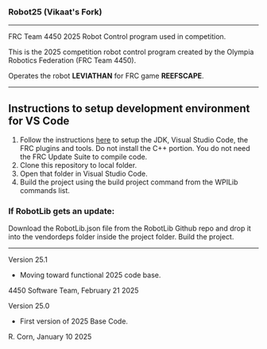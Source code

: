 ### Robot25 (Vikaat's Fork)
----------------------------------------------------------------------------
FRC Team 4450 2025 Robot Control program used in competition.

This is the 2025 competition robot control program created by the Olympia Robotics Federation (FRC Team 4450). 

Operates the robot **LEVIATHAN** for FRC game **REEFSCAPE**.

----------------------------------------------------------------------------
## Instructions to setup development environment for VS Code
1) Follow the instructions [here](https://docs.wpilib.org/en/stable/docs/zero-to-robot/step-2/index.html) to setup the JDK, Visual Studio Code, the FRC plugins and tools. Do not install the C++ portion. You do not need the FRC Update Suite to compile code.
2) Clone this repository to local folder.
3) Open that folder in Visual Studio Code.
4) Build the project using the build project command from the WPILib commands list.

### If RobotLib gets an update:
Download the RobotLib.json file from the RobotLib Github repo and drop it into the vendordeps folder inside the project folder. Build the project.
************************************************************************************************************
Version 25.1

*   Moving toward functional 2025 code base.

4450 Software Team, February 21 2025

Version 25.0

*   First version of 2025 Base Code.
 
R. Corn, January 10 2025
